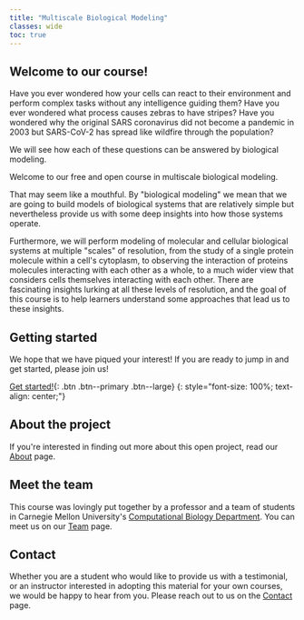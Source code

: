 ```yaml
---
title: "Multiscale Biological Modeling"
classes: wide
toc: true
---
```


## Welcome to our course!

Have you ever wondered how your cells can react to their environment and perform complex tasks without any intelligence guiding them? Have you ever wondered what process causes zebras to have stripes?  Have you wondered why the original SARS coronavirus did not become a pandemic in 2003 but SARS-CoV-2 has spread like wildfire through the population?

We will see how each of these questions can be answered by biological modeling.

Welcome to our free and open course in multiscale biological modeling.

That may seem like a mouthful. By "biological modeling" we mean that we are going to build  models of biological systems that are relatively simple but nevertheless provide us with some deep insights into how those systems operate.

Furthermore, we will perform modeling of molecular and cellular biological systems at multiple "scales" of resolution, from the study of a single protein molecule within a cell's cytoplasm, to observing the interaction of proteins molecules interacting with each other as a whole, to a much wider view that considers cells themselves interacting with each other.  There are fascinating insights lurking at all these levels of resolution, and the goal of this course is to help learners understand some approaches that lead us to these insights.

## Getting started

We hope that we have piqued your interest! If you are ready to jump in and get started, please join us!

[Get started!](prologue){: .btn .btn--primary .btn--large}
{: style="font-size: 100%; text-align: center;"}

## About the project

If you're interested in finding out more about this open project, read our [About](about) page.

## Meet the team

This course was lovingly put together by a professor and a team of students in Carnegie Mellon University's [Computational Biology Department](http://cbd.cmu.edu).  You can meet us on our [Team](meet-the-team) page.

## Contact

Whether you are a student who would like to provide us with a testimonial, or an instructor interested in adopting this material for your own courses, we would be happy to hear from you.  Please reach out to us on the [Contact](contact) page.
